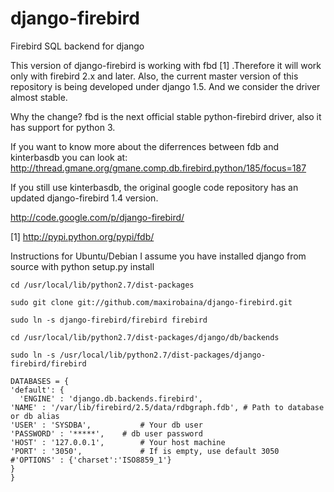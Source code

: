 django-firebird
===============

Firebird SQL backend for django

This version of django-firebird is working with fbd [1] .Therefore it will work only with firebird 2.x and later.
Also, the current master version of this repository is being developed under django 1.5. And we consider the driver almost stable.

Why the change?
fbd is the next official stable python-firebird driver, also it has support for python 3.

If you want to know more about the diferrences between fdb and kinterbasdb you can look at:
http://thread.gmane.org/gmane.comp.db.firebird.python/185/focus=187


If you still use kinterbasdb, the original google code repository has an updated django-firebird 1.4 version.

http://code.google.com/p/django-firebird/


[1] http://pypi.python.org/pypi/fdb/


Instructions for Ubuntu/Debian 
I assume you have installed django from source with python setup.py install 


    cd /usr/local/lib/python2.7/dist-packages

    sudo git clone git://github.com/maxirobaina/django-firebird.git

    sudo ln -s django-firebird/firebird firebird

    cd /usr/local/lib/python2.7/dist-packages/django/db/backends

    sudo ln -s /usr/local/lib/python2.7/dist-packages/django-firebird/firebird

    DATABASES = {
    'default': {
      'ENGINE' : 'django.db.backends.firebird',
    'NAME' : '/var/lib/firebird/2.5/data/rdbgraph.fdb', # Path to database or db alias
    'USER' : 'SYSDBA',           # Your db user
    'PASSWORD' : '*****',    # db user password
    'HOST' : '127.0.0.1',        # Your host machine
    'PORT' : '3050',             # If is empty, use default 3050
    #'OPTIONS' : {'charset':'ISO8859_1'}  
    }
    }

